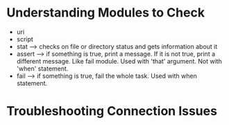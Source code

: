 # Understanding Modules to Check
- uri
- script
- stat --> checks on file or directory status and gets information about it
- assert --> if something is true, print a message. If it is not true, print a different message. Like fail module. Used with 'that' argument. Not with 'when' statement.
- fail --> if something is true, fail the whole task. Used with when statement.

# Troubleshooting Connection Issues

